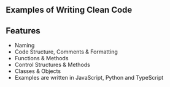 ## Examples of Writing Clean Code

## Features

- Naming
- Code Structure, Comments & Formatting
- Functions & Methods
- Control Structures & Methods
- Classes & Objects
- Examples are written in JavaScript, Python and TypeScript
